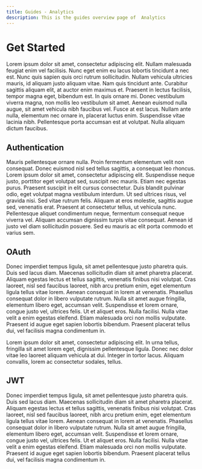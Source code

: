 ```yaml
---
title: Guides - Analytics
description: This is the guides overview page of  Analytics 
---
```


# Get Started

Lorem ipsum dolor sit amet, consectetur adipiscing elit. Nullam malesuada feugiat enim vel facilisis. Nunc eget enim eu lacus lobortis tincidunt a nec est. Nunc quis sapien quis orci rutrum sollicitudin. Nullam vehicula ultricies mauris, id aliquam justo aliquam vitae. Nam quis tincidunt ante. Curabitur sagittis aliquam elit, at auctor enim maximus et. Praesent in lectus facilisis, tempor magna eget, bibendum est. In quis ornare mi. Donec vestibulum viverra magna, non mollis leo vestibulum sit amet. Aenean euismod nulla augue, sit amet vehicula nibh faucibus vel. Fusce at est lacus. Nullam ante nulla, elementum nec ornare in, placerat luctus enim. Suspendisse vitae lacinia nibh. Pellentesque porta accumsan est at volutpat. Nulla aliquam dictum faucibus.

## Authentication

Mauris pellentesque ornare nulla. Proin fermentum elementum velit non consequat. Donec euismod nisl sed tellus sagittis, a consequat leo rhoncus. Lorem ipsum dolor sit amet, consectetur adipiscing elit. Suspendisse neque justo, porttitor eget volutpat sed, suscipit nec mauris. Etiam nec egestas purus. Praesent suscipit in elit cursus consectetur. Duis blandit pulvinar odio, eget volutpat magna vestibulum interdum. Ut sed ultrices risus, vel gravida nisi. Sed vitae rutrum felis. Aliquam at eros molestie, sagittis augue sed, venenatis erat. Praesent at consectetur tellus, ut vehicula nunc. Pellentesque aliquet condimentum neque, fermentum consequat neque viverra vel. Aliquam accumsan dignissim turpis vitae consequat. Aenean id justo vel diam sollicitudin posuere. Sed eu mauris ac elit porta commodo et varius sem.

## OAuth

Donec imperdiet tempus ligula, sit amet pellentesque justo pharetra quis. Duis sed lacus diam. Maecenas sollicitudin diam sit amet pharetra placerat. Aliquam egestas lectus et tellus sagittis, venenatis finibus nisi volutpat. Cras laoreet, nisl sed faucibus laoreet, nibh arcu pretium enim, eget elementum ligula tellus vitae lorem. Aenean consequat in lorem at venenatis. Phasellus consequat dolor in libero vulputate rutrum. Nulla sit amet augue fringilla, elementum libero eget, accumsan velit. Suspendisse et lorem ornare, congue justo vel, ultrices felis. Ut et aliquet eros. Nulla facilisi. Nulla vitae velit a enim egestas eleifend. Etiam malesuada orci non mollis vulputate. Praesent id augue eget sapien lobortis bibendum. Praesent placerat tellus dui, vel facilisis magna condimentum in.

<InlineAlert variant="info" slots="text"/>

Lorem ipsum dolor sit amet, consectetur adipiscing elit. In urna tellus, fringilla sit amet lorem eget, dignissim pellentesque ligula. Donec nec dolor vitae leo laoreet aliquam vehicula at dui. Integer in tortor lacus. Aliquam convallis, lorem ac consectetur sodales, tellus.

## JWT

Donec imperdiet tempus ligula, sit amet pellentesque justo pharetra quis. Duis sed lacus diam. Maecenas sollicitudin diam sit amet pharetra placerat. Aliquam egestas lectus et tellus sagittis, venenatis finibus nisi volutpat. Cras laoreet, nisl sed faucibus laoreet, nibh arcu pretium enim, eget elementum ligula tellus vitae lorem. Aenean consequat in lorem at venenatis. Phasellus consequat dolor in libero vulputate rutrum. Nulla sit amet augue fringilla, elementum libero eget, accumsan velit. Suspendisse et lorem ornare, congue justo vel, ultrices felis. Ut et aliquet eros. Nulla facilisi. Nulla vitae velit a enim egestas eleifend. Etiam malesuada orci non mollis vulputate. Praesent id augue eget sapien lobortis bibendum. Praesent placerat tellus dui, vel facilisis magna condimentum in.
